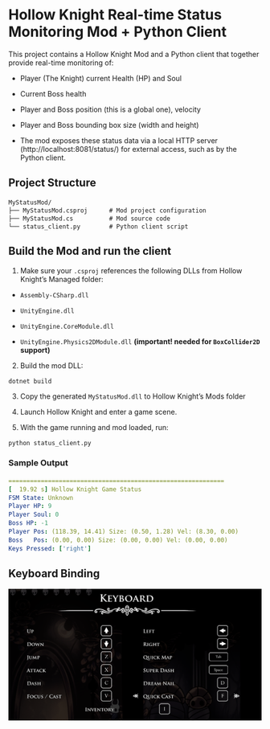 # Hollow Knight Real-time Status Monitoring Mod + Python Client
This project contains a Hollow Knight Mod and a Python client that together provide real-time monitoring of:

- Player (The Knight) current Health (HP) and Soul

- Current Boss health

- Player and Boss position (this is a global one), velocity

- Player and Boss bounding box size (width and height)

- The mod exposes these status data via a local HTTP server (http://localhost:8081/status/) for external access, such as by the Python client.

## Project Structure

```shell 
MyStatusMod/
├── MyStatusMod.csproj      # Mod project configuration
├── MyStatusMod.cs          # Mod source code
└── status_client.py        # Python client script
```

## Build the Mod and run the client 

1. Make sure your `.csproj` references the following DLLs from Hollow Knight’s Managed folder:

- `Assembly-CSharp.dll`

- `UnityEngine.dll`
  
- `UnityEngine.CoreModule.dll`

- `UnityEngine.Physics2DModule.dll` **(important! needed for `BoxCollider2D` support)**

2. Build the mod DLL:

```shell 
dotnet build 
```

3. Copy the generated `MyStatusMod.dll` to Hollow Knight’s Mods folder

4. Launch Hollow Knight and enter a game scene.

5. With the game running and mod loaded, run:

```
python status_client.py
```

### Sample Output 

```yaml
============================================================
[  19.92 s] Hollow Knight Game Status
FSM State: Unknown
Player HP: 9
Player Soul: 0
Boss HP: -1
Player Pos: (118.39, 14.41) Size: (0.50, 1.28) Vel: (8.30, 0.00)
Boss   Pos: (0.00, 0.00) Size: (0.00, 0.00) Vel: (0.00, 0.00)
Keys Pressed: ['right']
```

## Keyboard Binding 

![alt text](image.png)